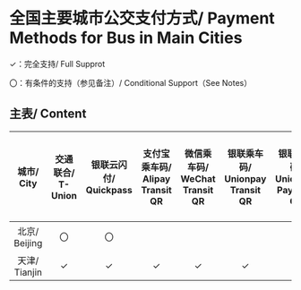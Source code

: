 # 全国主要城市公交支付方式/ Payment Methods for Bus in Main Cities

✓：完全支持/ Full Supprot

〇：有条件的支持（参见备注）/ Conditional Support（See Notes）

## 主表/ Content
| 城市/ City | 交通联合/ T-Union | 银联云闪付/ Quickpass | 支付宝乘车码/ Alipay Transit QR | 微信乘车码/ WeChat Transit QR | 银联乘车码/ Unionpay Transit QR | 银联付款码/ Unionpay Payment QR | 官方应用乘车码/ Transit QR of Official Apps | 其他指定应用/ Additional Apps |
| :-: | :-: | :-: | :-: | :-: | :-: | :-: | :-: | :-: |
| 北京/ Beijing | 〇 | 〇 | | | | | 北京一卡通 | 亿通行 |
| 天津/ Tianjin | ✓ | ✓ | ✓ | ✓ | ✓ | | | |
